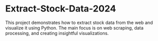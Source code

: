 # Extract-Stock-Data-2024
This project demonstrates how to extract stock data from the web and visualize it using Python. The main focus is on web scraping, data processing, and creating insightful visualizations.
